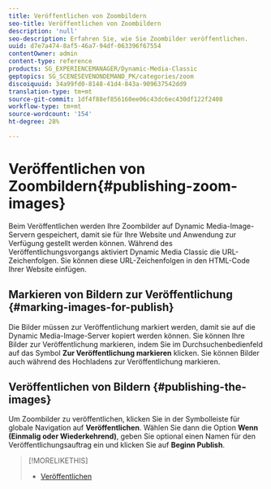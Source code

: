 ```yaml
---
title: Veröffentlichen von Zoombildern
seo-title: Veröffentlichen von Zoombildern
description: 'null'
seo-description: Erfahren Sie, wie Sie Zoombilder veröffentlichen.
uuid: d7e7a474-8af5-46a7-94df-063396f67554
contentOwner: admin
content-type: reference
products: SG_EXPERIENCEMANAGER/Dynamic-Media-Classic
geptopics: SG_SCENESEVENONDEMAND_PK/categories/zoom
discoiquuid: 34a99fd0-8148-41d4-843a-909637542dd9
translation-type: tm+mt
source-git-commit: 1df4f88ef856160ee06c43dc6ec430df122f2408
workflow-type: tm+mt
source-wordcount: '154'
ht-degree: 28%

---
```



# Veröffentlichen von Zoombildern{#publishing-zoom-images}

Beim Veröffentlichen werden Ihre Zoombilder auf Dynamic Media-Image-Servern gespeichert, damit sie für Ihre Website und Anwendung zur Verfügung gestellt werden können. Während des Veröffentlichungsvorgangs aktiviert Dynamic Media Classic die URL-Zeichenfolgen. Sie können diese URL-Zeichenfolgen in den HTML-Code Ihrer Website einfügen.

## Markieren von Bildern zur Veröffentlichung {#marking-images-for-publish}

Die Bilder müssen zur Veröffentlichung markiert werden, damit sie auf die Dynamic Media-Image-Server kopiert werden können. Sie können Ihre Bilder zur Veröffentlichung markieren, indem Sie im Durchsuchenbedienfeld auf das Symbol **Zur Veröffentlichung markieren** klicken. Sie können Bilder auch während des Hochladens zur Veröffentlichung markieren.

## Veröffentlichen von Bildern  {#publishing-the-images}

Um Zoombilder zu veröffentlichen, klicken Sie in der Symbolleiste für globale Navigation auf **Veröffentlichen**. Wählen Sie dann die Option **Wenn (Einmalig oder Wiederkehrend)**, geben Sie optional einen Namen für den Veröffentlichungsauftrag ein und klicken Sie auf **Beginn Publish**.

>[!MORELIKETHIS]
>
>* [Veröffentlichen](publishing-files.md#publishing_files)

